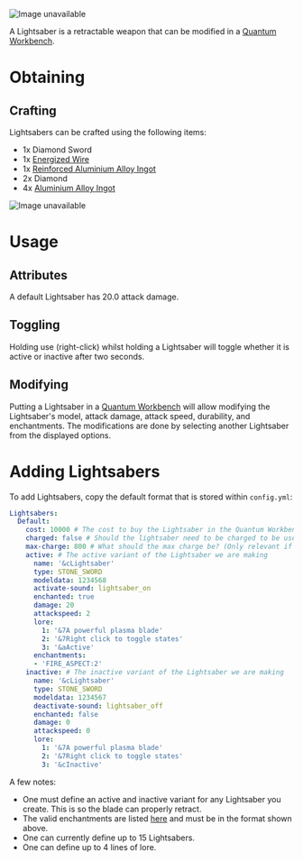 ![Image unavailable](https://i.imgur.com/cSW7QfV.png)

A Lightsaber is a retractable weapon that can be modified in a [Quantum Workbench](Quantum-Workbench).

# Obtaining

## Crafting

Lightsabers can be crafted using the following items:

* 1x Diamond Sword
* 1x [Energized Wire](Energized-Wire)
* 1x [Reinforced Aluminium Alloy Ingot](Reinforced-Aluminium-Alloy-Ingot)
* 2x Diamond
* 4x [Aluminium Alloy Ingot](Aluminium-Alloy-Ingot)

![Image unavailable](https://i.imgur.com/cdhTCQo.png)

# Usage

## Attributes

A default Lightsaber has 20.0 attack damage.

## Toggling

Holding use (right-click) whilst holding a Lightsaber will toggle whether it is active or inactive after two seconds.

## Modifying

Putting a Lightsaber in a [Quantum Workbench](Quantum-Workbench) will allow modifying the Lightsaber's model, attack damage, attack speed, durability, and enchantments. The modifications are done by selecting another Lightsaber from the displayed options.

# Adding Lightsabers

To add Lightsabers, copy the default format that is stored within `config.yml`:

```yaml
Lightsabers:
  Default:
    cost: 10000 # The cost to buy the Lightsaber in the Quantum Workbench
    charged: false # Should the lightsaber need to be charged to be used
    max-charge: 800 # What should the max charge be? (Only relevant if charged: true)
    active: # The active variant of the Lightsaber we are making
      name: '&cLightsaber'
      type: STONE_SWORD
      modeldata: 1234568
      activate-sound: lightsaber_on
      enchanted: true
      damage: 20
      attackspeed: 2
      lore:
        1: '&7A powerful plasma blade'
        2: '&7Right click to toggle states'
        3: '&aActive'
      enchantments:
      - 'FIRE_ASPECT:2'
    inactive: # The inactive variant of the Lightsaber we are making
      name: '&cLightsaber'
      type: STONE_SWORD
      modeldata: 1234567
      deactivate-sound: lightsaber_off
      enchanted: false
      damage: 0
      attackspeed: 0
      lore:
        1: '&7A powerful plasma blade'
        2: '&7Right click to toggle states'
        3: '&cInactive'
```

A few notes:

* One must define an active and inactive variant for any Lightsaber you create. This is so the blade can properly retract.
* The valid enchantments are listed [here](https://hub.spigotmc.org/javadocs/bukkit/org/bukkit/enchantments/Enchantment.html) and must be in the format shown above.
* One can currently define up to 15 Lightsabers.
* One can define up to 4 lines of lore.